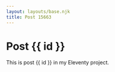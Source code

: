 ```yaml
---
layout: layouts/base.njk
title: Post 15663
---
```


# Post {{ id }}

This is post {{ id }} in my Eleventy project.
